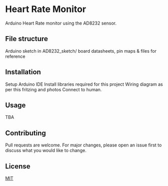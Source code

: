 # Heart Rate Monitor

Arduino Heart Rate monitor using the AD8232 sensor.

## File structure
Arduino sketch in AD8232_sketch/
board datasheets, pin maps & files for reference

## Installation

Setup Arduino IDE
Install libraries required for this project
Wiring diagram as per this fritzing and photos
Connect to human.

## Usage

TBA

## Contributing
Pull requests are welcome. For major changes, please open an issue first to discuss what you would like to change.


## License
[MIT](https://choosealicense.com/licenses/mit/)
